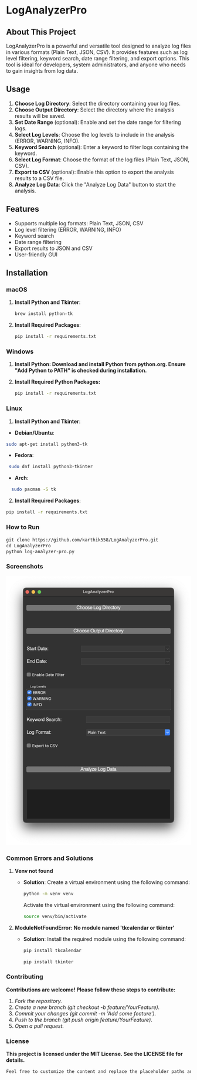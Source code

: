 # LogAnalyzerPro

## About This Project

LogAnalyzerPro is a powerful and versatile tool designed to analyze log files in various formats (Plain Text, JSON, CSV). It provides features such as log level filtering, keyword search, date range filtering, and export options. This tool is ideal for developers, system administrators, and anyone who needs to gain insights from log data.

## Usage

1. **Choose Log Directory**: Select the directory containing your log files.
2. **Choose Output Directory**: Select the directory where the analysis results will be saved.
3. **Set Date Range** (optional): Enable and set the date range for filtering logs.
4. **Select Log Levels**: Choose the log levels to include in the analysis (ERROR, WARNING, INFO).
5. **Keyword Search** (optional): Enter a keyword to filter logs containing the keyword.
6. **Select Log Format**: Choose the format of the log files (Plain Text, JSON, CSV).
7. **Export to CSV** (optional): Enable this option to export the analysis results to a CSV file.
8. **Analyze Log Data**: Click the "Analyze Log Data" button to start the analysis.

## Features

- Supports multiple log formats: Plain Text, JSON, CSV
- Log level filtering (ERROR, WARNING, INFO)
- Keyword search
- Date range filtering
- Export results to JSON and CSV
- User-friendly GUI

## Installation

### macOS

1. **Install Python and Tkinter**:

   ```sh
   brew install python-tk
   ```

2. **Install Required Packages**:
   ```sh
   pip install -r requirements.txt
   ```

### Windows

1. **Install Python: Download and install Python from python.org. Ensure "Add Python to PATH" is checked during installation.**

2. **Install Required Python Packages:**
   ```sh
   pip install -r requirements.txt
   ```

### Linux

1. **Install Python and Tkinter**:

- **Debian/Ubuntu**:

```sh
sudo apt-get install python3-tk
```

- **Fedora**:

```sh
 sudo dnf install python3-tkinter
```

- **Arch**:

```sh
  sudo pacman -S tk
```

2. **Install Required Packages**:

```sh
pip install -r requirements.txt
```

### How to Run

```
git clone https://github.com/karthik558/LogAnalyzerPro.git
cd LogAnalyzerPro
python log-analyzer-pro.py
```

### Screenshots

<img src="src/_application_home.png" alt="LogAnalyzer-Pro" width="600"/>

### Common Errors and Solutions

1. **Venv not found**

   - **Solution**: Create a virtual environment using the following command:

     ```sh
     python -m venv venv
     ```

     Activate the virtual environment using the following command:

     ```sh
     source venv/bin/activate
     ```

2. **ModuleNotFoundError: No module named 'tkcalendar or tkinter'**

   - **Solution**: Install the required module using the following command:

     ```sh
     pip install tkcalendar
     ```

     ```sh
     pip install tkinter
     ```

### Contributing

**Contributions are welcome! Please follow these steps to contribute:**

1. _Fork the repository._
2. _Create a new branch (git checkout -b feature/YourFeature)._
3. _Commit your changes (git commit -m 'Add some feature')._
4. _Push to the branch (git push origin feature/YourFeature)_.
5. _Open a pull request._

### License

**This project is licensed under the MIT License. See the LICENSE file for details.**

```markdown
Feel free to customize the content and replace the placeholder paths and URLs with your actual project details. Let me know if you need any further adjustments or additional sections!
```
